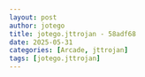 ```yaml
---
layout: post
author: jotego
title: jotego.jttrojan - 58adf68
date: 2025-05-31
categories: [Arcade, jttrojan]
tags: [jotego.jttrojan]
---
```


